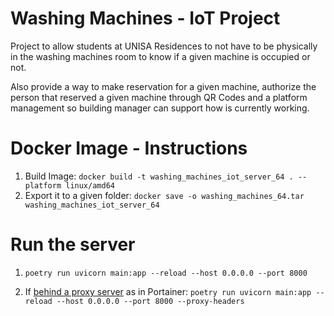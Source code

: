 # Washing Machines - IoT Project

Project to allow students at UNISA Residences to not have to be physically in the washing machines room to know if a given machine is occupied or not.

Also provide a way to make reservation for a given machine, authorize the person that reserved a given machine through QR Codes and a platform management so building manager can support how is currently working.


# Docker Image - Instructions 
1. Build Image: `docker build -t washing_machines_iot_server_64 . --platform linux/amd64`
2. Export it to a given folder: `docker save -o washing_machines_64.tar washing_machines_iot_server_64`

# Run the server
1. `poetry run uvicorn main:app --reload --host 0.0.0.0 --port 8000`


2. If [behind a proxy server](https://fastapi.tiangolo.com/deployment/docker/) as in Portainer: `poetry run uvicorn main:app --reload --host 0.0.0.0 --port 8000 --proxy-headers`


